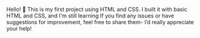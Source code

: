 Hello! 👋
This is my first project using HTML and CSS.
I built it with basic HTML and CSS, and I'm still learning
If you find any issues or have suggestions for improvement, feel free to share them- 
I’d really appreciate your help!
